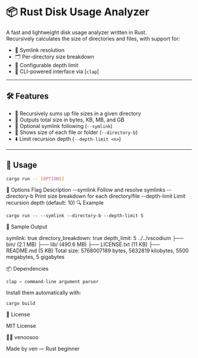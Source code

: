 # 📦 Rust Disk Usage Analyzer

A fast and lightweight disk usage analyzer written in Rust.  
Recursively calculates the size of directories and files, with support for:

- 🔗 Symlink resolution
- 🗂️ Per-directory size breakdown
- 🔁 Configurable depth limit
- 🧰 CLI-powered interface via [`clap`]

---

## 🛠️ Features

- 📂 Recursively sums up file sizes in a given directory
- 📏 Outputs total size in bytes, KB, MB, and GB
- 🔗 Optional symlink following (`--symlink`)
- 🧱 Shows size of each file or folder (`--directory-b`)
- ⬇️ Limit recursion depth (`--depth-limit <n>`)

---

## 🚀 Usage

```bash
cargo run -- [OPTIONS]
```
🔧 Options
Flag	Description
--symlink	Follow and resolve symlinks
--directory-b	Print size breakdown for each directory/file
--depth-limit <n>	Limit recursion depth (default: 10)
🔍 Example
```
cargo run -- --symlink --directory-b --depth-limit 5
```
🧪 Sample Output

symlink: true
directory_breakdown: true
depth_limit: 5
../../vscodium
├── bin/         (2.1 MB)
├── lib/         (490.6 MB)
├── LICENSE.txt  (11 KB)
├── README.md    (5 KB)
Total size: 5768007189 bytes, 5632819 kilobytes, 5500 megabytes, 5 gigabytes

📦 Dependencies

    clap — command-line argument parser

Install them automatically with:
```
cargo build
```
📄 License

MIT License

🙋‍♂️ venoosoo

Made by ven — Rust beginner


